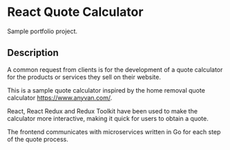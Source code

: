 # React Quote Calculator
Sample portfolio project.

## Description
A common request from clients is for the development of a quote calculator for the products or services they sell on their website.

This is a sample quote calculator inspired by the home removal quote calculator https://www.anyvan.com/.

React, React Redux and Redux Toolkit have been used to make the calculator more interactive, making it quick for users to obtain a quote.

The frontend communicates with microservices written in Go for each step of the quote process.
